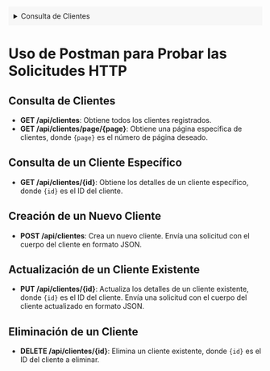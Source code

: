 <details>
  <summary style="background-color:#f7f7f7; padding:10px;">Consulta de Clientes</summary>
  <ul>
    <li><strong style="color:#007bff;">GET /api/clientes</strong>: Obtiene todos los clientes registrados.</li>
    <li><strong style="color:#007bff;">GET /api/clientes/page/{page}</strong>: Obtiene una página específica de clientes, donde <code>{page}</code> es el número de página deseado.</li>
  </ul>
</details>


# Uso de Postman para Probar las Solicitudes HTTP

## Consulta de Clientes

- **GET /api/clientes**: Obtiene todos los clientes registrados.
- **GET /api/clientes/page/{page}**: Obtiene una página específica de clientes, donde `{page}` es el número de página deseado.

## Consulta de un Cliente Específico

- **GET /api/clientes/{id}**: Obtiene los detalles de un cliente específico, donde `{id}` es el ID del cliente.

## Creación de un Nuevo Cliente

- **POST /api/clientes**: Crea un nuevo cliente. Envía una solicitud con el cuerpo del cliente en formato JSON.

## Actualización de un Cliente Existente

- **PUT /api/clientes/{id}**: Actualiza los detalles de un cliente existente, donde `{id}` es el ID del cliente. Envía una solicitud con el cuerpo del cliente actualizado en formato JSON.

## Eliminación de un Cliente

- **DELETE /api/clientes/{id}**: Elimina un cliente existente, donde `{id}` es el ID del cliente a eliminar.

